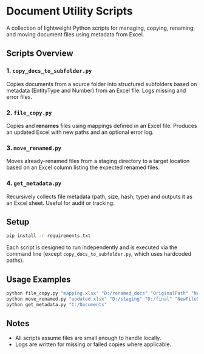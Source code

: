# Document Utility Scripts

A collection of lightweight Python scripts for managing, copying, renaming, and moving document files using metadata from Excel.

## Scripts Overview

### 1. `copy_docs_to_subfolder.py`
Copies documents from a source folder into structured subfolders based on metadata (EntityType and Number) from an Excel file. Logs missing and error files.

### 2. `file_copy.py`
Copies and **renames** files using mappings defined in an Excel file. Produces an updated Excel with new paths and an optional error log.

### 3. `move_renamed.py`
Moves already-renamed files from a staging directory to a target location based on an Excel column listing the expected renamed files.

### 4. `get_metadata.py`
Recursively collects file metadata (path, size, hash, type) and outputs it as an Excel sheet. Useful for audit or tracking.

## Setup

```bash
pip install -r requirements.txt
```

Each script is designed to run independently and is executed via the command line (except `copy_docs_to_subfolder.py`, which uses hardcoded paths).

## Usage Examples

```bash
python file_copy.py "mapping.xlsx" "D:/renamed_docs" "OriginalPath" "NewFileName"
python move_renamed.py "updated.xlsx" "D:/staging" "D:/final" "NewFileName"
python get_metadata.py "C:/Documents"
```

## Notes

- All scripts assume files are small enough to handle locally.
- Logs are written for missing or failed copies where applicable.
